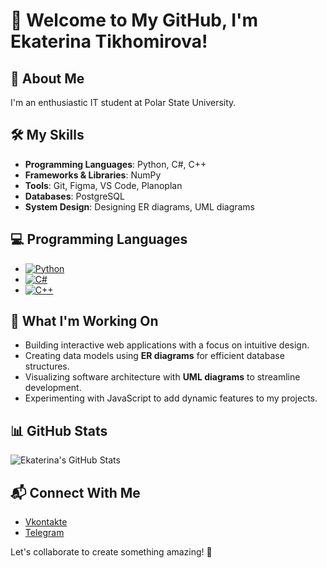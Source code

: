 # 👋 Welcome to My GitHub, I'm Ekaterina Tikhomirova! 

## 🌟 About Me
I'm an enthusiastic IT student at Polar State University.

## 🛠️ My Skills
- **Programming Languages**: Python, C#, C++
- **Frameworks & Libraries**: NumPy
- **Tools**: Git, Figma, VS Code, Planoplan
- **Databases**: PostgreSQL
- **System Design**: Designing ER diagrams, UML diagrams

## 💻 Programming Languages
- [![Python](https://img.shields.io/badge/Python-3.8-blue)](https://www.python.org/)
- [![C#](https://img.shields.io/badge/C%23-9.0-purple)](https://docs.microsoft.com/en-us/dotnet/csharp/)
- [![C++](https://img.shields.io/badge/C++-17-blue)](https://isocpp.org/)

## 🚀 What I'm Working On
- Building interactive web applications with a focus on intuitive design.
- Creating data models using **ER diagrams** for efficient database structures.
- Visualizing software architecture with **UML diagrams** to streamline development.
- Experimenting with JavaScript to add dynamic features to my projects.

## 📊 GitHub Stats
![Ekaterina's GitHub Stats](https://github-readme-stats.vercel.app/api?username=teoxxid&show_icons=true&theme=radical)

## 📬 Connect With Me
- [Vkontakte](https://vk.com/teoxxid)
- [Telegram](https://t.me/teoxxid)

Let's collaborate to create something amazing! 🚀
